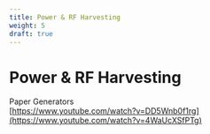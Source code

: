 ```yaml
---
title: Power & RF Harvesting
weight: 5
draft: true
---
```


# Power & RF Harvesting

Paper Generators  
[https://www.youtube.com/watch?v=DD5Wnb0f1rg](https://www.youtube.com/watch?v=4WaUcXSfPTg)

